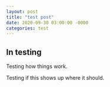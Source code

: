 ```yaml
---
layout: post
title: "test post"
date: 2020-09-30 03:00:00 -0000
categories: test
---
```


## In testing

Testing how things work.

Testing if this shows up where it should.
